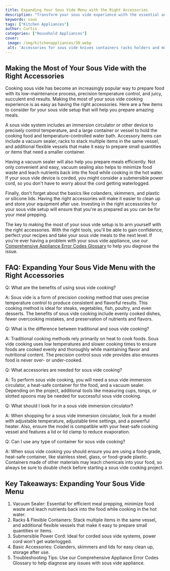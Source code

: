 ```yaml
---
title: Expanding Your Sous Vide Menu with the Right Accessories
description: "Transform your sous vide experience with the essential accessories needed for a successful cooking journey Learn about the different styles brands and features to help you choose the best products for your kitchen"
keywords: sous
tags: ["Kitchen Appliances"]
author: Curtis
categories: ["Household Appliances"]
cover: 
 image: /img/kitchenappliances/39.webp
 alt: 'Accessories for sous vide knives containers racks holders and more'
---
```

## Making the Most of Your Sous Vide with the Right Accessories

Cooking sous vide has become an increasingly popular way to prepare food with its low-maintenance process, precision temperature control, and juicy, succulent end results. Making the most of your sous vide cooking experience is as easy as having the right accessories. Here are a few items to consider for your sous vide setup that will help you prepare amazing meals.

A sous vide system includes an immersion circulator or other device to precisely control temperature, and a large container or vessel to hold the cooking food and temperature-controlled water bath. Accessory items can include a vacuum sealer, racks to stack multiple items in the same vessel, and additional flexible vessels that make it easy to prepare small quantities or items that need a smaller container. 

Having a vacuum sealer will also help you prepare meals efficiently. Not only convenient and easy, vacuum sealing also helps to minimize food waste and leach nutrients back into the food while cooking in the hot water. If your sous vide device is corded, you might consider a submersible power cord, so you don't have to worry about the cord getting waterlogged. 

Finally, don't forget about the basics like colanders, skimmers, and plastic or silicone lids. Having the right accessories will make it easier to clean up and store your equipment after use. Investing in the right accessories for your sous vide setup will ensure that you're as prepared as you can be for your meal prepping.

The key to making the most of your sous vide setup is to arm yourself with the right accessories. With the right tools, you'll be able to gain confidence, perfect your recipes and take your sous vide meals to the next level. If you're ever having a problem with your sous vide appliance, use our [Comprehensive Appliance Error Codes Glossary](./error-codes/) to help you diagnose the issue.

## FAQ: Expanding Your Sous Vide Menu with the Right Accessories
Q: What are the benefits of using sous vide cooking?

A: Sous vide is a form of precision cooking method that uses precise temperature control to produce consistent and flavorful results. This cooking method is ideal for steaks, vegetables, fish, poultry, and even desserts. The benefits of sous vide cooking include evenly cooked dishes, fewer overcooking mistakes, and preservation of nutrients and flavors. 

Q: What is the difference between traditional and sous vide cooking?

A: Traditional cooking methods rely primarily on heat to cook foods. Sous vide cooking uses low temperatures and slower cooking times to ensure foods are cooked evenly and thoroughly while maintaining flavor and nutritional content. The precision control sous vide provides also ensures food is never over- or under-cooked. 

Q: What accessories are needed for sous vide cooking?

A: To perform sous vide cooking, you will need a sous vide immersion circulator, a heat-safe container for the food, and a vacuum sealer. Depending on the project, additional tools like measuring cups, tongs, or slotted spoons may be needed for successful sous vide cooking. 

Q: What should I look for in a sous vide immersion circulator?

A: When shopping for a sous vide immersion circulator, look for a model with adjustable temperature, adjustable time settings, and a powerful heater. Also, ensure the model is compatible with your heat-safe cooking vessel and features a lid or lid clamp to reduce evaporation. 

Q: Can I use any type of container for sous vide cooking?

A: When sous vide cooking you should ensure you are using a food-grade, heat-safe container, like stainless steel, glass, or food-grade plastic. Containers made of other materials may leach chemicals into your food, so always be sure to double check before starting a sous vide cooking project.

## Key Takeaways: Expanding Your Sous Vide Menu
1. Vacuum Sealer: Essential for efficient meal prepping, minimize food waste and leach nutrients back into the food while cooking in the hot water. 
2. Racks & Flexible Containers: Stack multiple items in the same vessel, and additional flexible vessels that make it easy to prepare small quantities or items.
3. Submersible Power Cord: Ideal for corded sous vide systems, power cord won't get waterlogged. 
4. Basic Accessories: Colanders, skimmers and lids for easy clean up, storage after use. 
5. Troubleshooting Tips: Use our Comprehensive Appliance Error Codes Glossary to help diagnose any issues with sous vide appliance.
